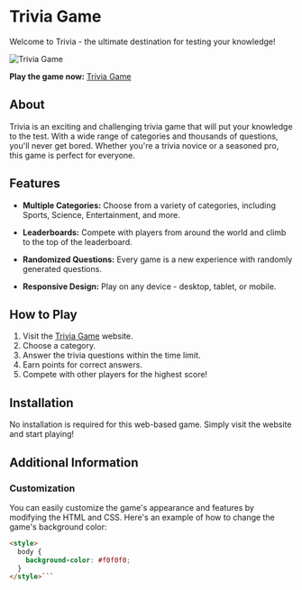# Trivia Game

Welcome to Trivia - the ultimate destination for testing your knowledge!

![Trivia Game](https://your-image-link-here.png)

**Play the game now:** [Trivia Game](https://kishan899.github.io/Trivia/)

## About

Trivia is an exciting and challenging trivia game that will put your knowledge to the test. With a wide range of categories and thousands of questions, you'll never get bored. Whether you're a trivia novice or a seasoned pro, this game is perfect for everyone.

## Features

- **Multiple Categories:** Choose from a variety of categories, including Sports, Science, Entertainment, and more.

- **Leaderboards:** Compete with players from around the world and climb to the top of the leaderboard.

- **Randomized Questions:** Every game is a new experience with randomly generated questions.

- **Responsive Design:** Play on any device - desktop, tablet, or mobile.

## How to Play

1. Visit the [Trivia Game](https://kishan899.github.io/Trivia/) website.
2. Choose a category.
3. Answer the trivia questions within the time limit.
4. Earn points for correct answers.
5. Compete with other players for the highest score!

## Installation

No installation is required for this web-based game. Simply visit the website and start playing!

## Additional Information

### Customization

You can easily customize the game's appearance and features by modifying the HTML and CSS. Here's an example of how to change the game's background color:

```html
<style>
  body {
    background-color: #f0f0f0;
  }
</style>```
